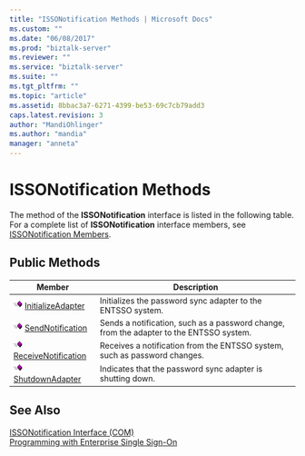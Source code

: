 ```yaml
---
title: "ISSONotification Methods | Microsoft Docs"
ms.custom: ""
ms.date: "06/08/2017"
ms.prod: "biztalk-server"
ms.reviewer: ""
ms.service: "biztalk-server"
ms.suite: ""
ms.tgt_pltfrm: ""
ms.topic: "article"
ms.assetid: 8bbac3a7-6271-4399-be53-69c7cb79add3
caps.latest.revision: 3
author: "MandiOhlinger"
ms.author: "mandia"
manager: "anneta"
---
```

# ISSONotification Methods
The method of the **ISSONotification** interface is listed in the following table. For a complete list of **ISSONotification** interface members, see [ISSONotification Members](../core/issonotification-members.md).  
  
## Public Methods  
  
|Member|Description|  
|------------|-----------------|  
|![](../core/media/pubmethod.gif "pubmethod") [InitializeAdapter](../core/issonotification-initializeadapter-method.md)|Initializes the password sync adapter to the ENTSSO system.|  
|![](../core/media/pubmethod.gif "pubmethod") [SendNotification](../core/issonotification-sendnotification-method.md)|Sends a notification, such as a password change, from the adapter to the ENTSSO system.|  
|![](../core/media/pubmethod.gif "pubmethod") [ReceiveNotification](../core/issonotification-receivenotification-method.md)|Receives a notification from the ENTSSO system, such as password changes.|  
|![](../core/media/pubmethod.gif "pubmethod") [ShutdownAdapter](../core/issonotification-shutdownadapter-method.md)|Indicates that the password sync adapter is shutting down.|  
  
## See Also  
 [ISSONotification Interface (COM)](../core/issonotification-interface-com.md)   
 [Programming with Enterprise Single Sign-On](../core/programming-with-enterprise-single-sign-on.md)